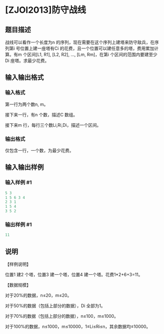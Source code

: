 # [ZJOI2013]防守战线

## 题目描述

战线可以看作一个长度为n 的序列，现在需要在这个序列上建塔来防守敌兵，在序列第i 号位置上建一座塔有Ci 的花费，且一个位置可以建任意多的塔，费用累加计算。有m 个区间[L1, R1], [L2, R2], …, [Lm, Rm]，在第i 个区间的范围内要建至少Di 座塔。求最少花费。

## 输入输出格式

### 输入格式

第一行为两个数n, m。

接下来一行，有n 个数，描述C 数组。

接下来m 行，每行三个数Li,Ri,Di，描述一个区间。

### 输出格式

仅包含一行，一个数，为最少花费。

## 输入输出样例

### 输入样例 #1

```cpp
5 3
1 5 6 3 4
2 3 1
1 5 4
3 5 2
```


### 输出样例 #1

```cpp
11
```


## 说明

【样例说明】

位置1 建2 个塔，位置3 建一个塔，位置4 建一个塔。花费1\*2+6+3=11。

【数据规模】

对于20%的数据，n≤20，m≤20。

对于50%的数据（包括上部分的数据），Di 全部为1。

对于70%的数据（包括上部分的数据），n≤100，m≤1000。

对于100%的数据，n≤1000，m≤10000，1≤Li≤Ri≤n，其余数据均≤10000。


